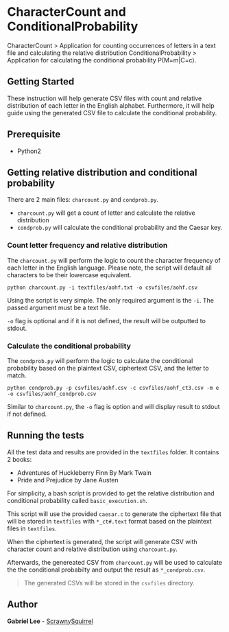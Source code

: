 # CharacterCount and ConditionalProbability

CharacterCount > Application for counting occurrences of letters in a text file and calculating the relative distribution
ConditionalProbability > Application for calculating the conditional probability P(M=m|C=c).

## Getting Started

These instruction will help generate CSV files with count and relative distribution of each letter in the English alphabet. Furthermore, it will help guide using the generated CSV file to calculate the conditional probability.

## Prerequisite

* Python2

## Getting relative distribution and conditional probability

There are 2 main files: `charcount.py` and `condprob.py`.
* `charcount.py` will get a count of letter and calculate the relative distribution
* `condprob.py` will calculate the conditional probability and the Caesar key.

### Count letter frequency and relative distribution

The `charcount.py` will perform the logic to count the character frequency of each letter in the English language. Please note, the script will default all characters to be their lowercase equivalent.

```
python charcount.py -i textfiles/aohf.txt -o csvfiles/aohf.csv
```
Using the script is very simple. The only required argument is the `-i`. The passed argument must be a text file.

`-o` flag is optional and if it is not defined, the result will be outputted to stdout.

### Calculate the conditional probability

The `condprob.py` will perform the logic to calculate the conditional probability based on the plaintext CSV, ciphertext CSV, and the letter to match.

```
python condprob.py -p csvfiles/aohf.csv -c csvfiles/aohf_ct3.csv -m e -o csvfiles/aohf_condprob.csv
```
Similar to `charcount.py`, the `-o` flag is option and will display result to stdout if not defined.

## Running the tests

All the test data and results are provided in the `textfiles` folder. It contains 2 books:
* Adventures of Huckleberry Finn By Mark Twain
* Pride and Prejudice by Jane Austen

For simplicity, a bash script is provided to get the relative distribution and conditional probability called `basic_execution.sh`.

This script will use the provided `caesar.c` to generate the ciphertext file that will be stored in `textfiles` with `*_ct#.text` format based on the plaintext files in `textfiles`.

When the ciphertext is generated, the script will generate CSV with character count and relative distribution using `charcount.py`.

Afterwards, the genereated CSV from `charcount.py` will be used to calculate the the conditional probabilty and output the result as `*_condprob.csv`.

> The generated CSVs will be stored in the `csvfiles` directory.

## Author

**Gabriel Lee** - [ScrawnySquirrel](https://github.com/ScrawnySquirrel)
